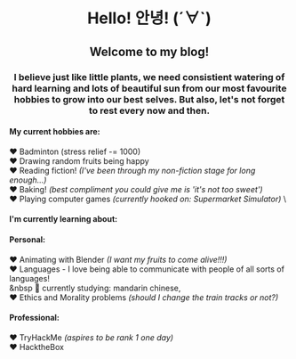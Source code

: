  <h1 style="text-align: center;"> Hello! 안녕! (´∀`) </h1> 
 <h2 style="text-align: center;"> Welcome to my blog! </h2> 

  <h3 style="text-align: center;"> I believe just like little plants, we need consistient watering of <b>hard learning</b> and lots of beautiful sun from our most favourite <b>hobbies</b> to grow into our best selves. But also, let's not forget to rest every now and then.  </h3>  

#### **My current hobbies are:**

❤️ Badminton (stress relief -= 1000)  \
❤️ Drawing random fruits being happy \
❤️ Reading fiction! *(I've been through my non-fiction stage for long enough...)* \
❤️ Baking! *(best compliment you could give me is 'it's not too sweet')*\
❤️ Playing computer games *(currently hooked on: Supermarket Simulator)* \

####  **I'm currently learning about:**
#### **Personal:**
  ❤️ Animating with Blender *(I want my fruits to come alive!!!)*\
  ❤️ Languages - I love being able to communicate with people of all sorts of languages! \
   &nbsp 🖤 currently studying: mandarin chinese, \
  ❤️ Ethics and Morality problems *(should I change the train tracks or not?)* 
  


#### **Professional:**
  ❤️ TryHackMe *(aspires to be rank 1 one day)*\
  ❤️ HacktheBox 
